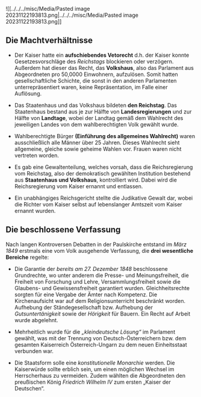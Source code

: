 ![[../../../misc/Media/Pasted image 20231122193813.png|../../../misc/Media/Pasted image 20231122193813.png]]



## Die Machtverhältnisse 

- Der Kaiser hatte ein **aufschiebendes Vetorecht** d.h. der Kaiser konnte Gesetzesvorschläge des *Reichstags* blockieren oder verzögern. Außerdem hat dieser das Recht, das **Volkshaus**, also das Parlament aus Abgeordneten pro 50,0000 Einwohnern, aufzulösen. Somit hatten gesellschaftliche Schichte, die sonst in den anderen Parlamenten unterrepräsentiert waren, keine Repräsentation, im Falle einer Auflösung.

- Das Staatenhaus und das Volkshaus bildeten **den Reichstag**. Das Staatenhaus bestand aus je zur Hälfte von **Landesregierungen** und zur Hälfte von **Landtage**, wobei der Landtag gemäß dem Wahlrecht des jeweiligen Landes von dem wahlberechtigten Volk gewählt wurde. 
  
- Wahlberechtigte Bürger **(Einführung des allgemeines Wahlrecht)** waren ausschließlich alle Männer über 25 Jahren. Dieses Wahlrecht sieht allgemeine, gleiche sowie geheime Wahlen vor. Frauen waren nicht vertreten worden.  
  
- Es gab eine Gewaltenteilung, welches vorsah, dass die Reichsregierung vom Reichstag, also der demokratisch gewählten Institution bestehend aus **Staatenhaus und Volkshaus**, kontrolliert wird. Dabei wird die Reichsregierung vom Kaiser ernannt und entlassen. 

- Ein unabhängiges Reichsgericht stellte die Judikative Gewalt dar, wobei die Richter vom Kaiser selbst auf lebenslanger Amtszeit vom Kaiser ernannt wurden. 

## Die beschlossene Verfassung 

Nach langen Kontroversen Debatten in der Paulskirche entstand im *März 1849* erstmals eine vom Volk ausgehende Verfassung, die **drei wesentliche Bereiche** regelte: 

- Die Garantie der *bereits am 27. Dezember 1848* beschlossene Grundrechte, wo unter anderem die Presse- und Meinungsfreiheit, die Freiheit von Forschung und Lehre, Versammlungsfreiheit sowie die Glaubens- und Gewissensfreiheit garantiert wurden. 
  Gleichheitsrechte sorgten für eine Vergabe der Ämter nach Kompetenz. Die Kirchenaufsicht war auf dem Religionsunterricht beschränkt worden. Aufhebung der Ständegesellschaft bzw. Aufhebung der *Gutsuntertänigkeit* sowie der *Hörigkeit* für Bauern. Ein Recht auf Arbeit wurde abgelehnt.

- Mehrheitlich wurde für die *„kleindeutsche Lösung“* im Parlament gewählt, was mit der Trennung von Deutsch-Österreichern bzw. dem gesamten Kaiserreich Österreich-Ungarn zu dem neuen Einheitsstaat verbunden war. 

- Die Staatsform solle eine *konstitutionelle Monarchie* werden. Die Kaiserwürde sollte erblich sein, um einen möglichen Wechsel im Herrscherhaus zu vermeiden. Zudem wählten die Abgeordneten den preußischen König *Friedrich Wilhelm IV* zum ersten „Kaiser der Deutschen“.